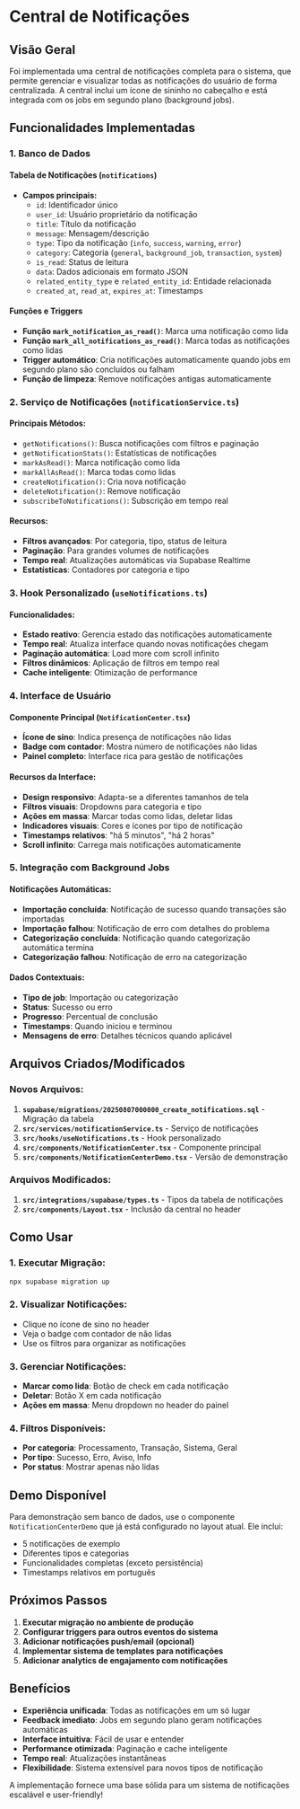 # Central de Notificações

## Visão Geral

Foi implementada uma central de notificações completa para o sistema, que permite gerenciar e visualizar todas as notificações do usuário de forma centralizada. A central inclui um ícone de sininho no cabeçalho e está integrada com os jobs em segundo plano (background jobs).

## Funcionalidades Implementadas

### 1. **Banco de Dados**

#### Tabela de Notificações (`notifications`)
- **Campos principais:**
  - `id`: Identificador único
  - `user_id`: Usuário proprietário da notificação
  - `title`: Título da notificação
  - `message`: Mensagem/descrição
  - `type`: Tipo da notificação (`info`, `success`, `warning`, `error`)
  - `category`: Categoria (`general`, `background_job`, `transaction`, `system`)
  - `is_read`: Status de leitura
  - `data`: Dados adicionais em formato JSON
  - `related_entity_type` e `related_entity_id`: Entidade relacionada
  - `created_at`, `read_at`, `expires_at`: Timestamps

#### Funções e Triggers
- **Função `mark_notification_as_read()`**: Marca uma notificação como lida
- **Função `mark_all_notifications_as_read()`**: Marca todas as notificações como lidas
- **Trigger automático**: Cria notificações automaticamente quando jobs em segundo plano são concluídos ou falham
- **Função de limpeza**: Remove notificações antigas automaticamente

### 2. **Serviço de Notificações** (`notificationService.ts`)

#### Principais Métodos:
- `getNotifications()`: Busca notificações com filtros e paginação
- `getNotificationStats()`: Estatísticas de notificações
- `markAsRead()`: Marca notificação como lida
- `markAllAsRead()`: Marca todas como lidas
- `createNotification()`: Cria nova notificação
- `deleteNotification()`: Remove notificação
- `subscribeToNotifications()`: Subscrição em tempo real

#### Recursos:
- **Filtros avançados**: Por categoria, tipo, status de leitura
- **Paginação**: Para grandes volumes de notificações
- **Tempo real**: Atualizações automáticas via Supabase Realtime
- **Estatísticas**: Contadores por categoria e tipo

### 3. **Hook Personalizado** (`useNotifications.ts`)

#### Funcionalidades:
- **Estado reativo**: Gerencia estado das notificações automaticamente
- **Tempo real**: Atualiza interface quando novas notificações chegam
- **Paginação automática**: Load more com scroll infinito
- **Filtros dinâmicos**: Aplicação de filtros em tempo real
- **Cache inteligente**: Otimização de performance

### 4. **Interface de Usuário**

#### Componente Principal (`NotificationCenter.tsx`)
- **Ícone de sino**: Indica presença de notificações não lidas
- **Badge com contador**: Mostra número de notificações não lidas
- **Painel completo**: Interface rica para gestão de notificações

#### Recursos da Interface:
- **Design responsivo**: Adapta-se a diferentes tamanhos de tela
- **Filtros visuais**: Dropdowns para categoria e tipo
- **Ações em massa**: Marcar todas como lidas, deletar lidas
- **Indicadores visuais**: Cores e ícones por tipo de notificação
- **Timestamps relativos**: "há 5 minutos", "há 2 horas"
- **Scroll infinito**: Carrega mais notificações automaticamente

### 5. **Integração com Background Jobs**

#### Notificações Automáticas:
- **Importação concluída**: Notificação de sucesso quando transações são importadas
- **Importação falhou**: Notificação de erro com detalhes do problema
- **Categorização concluída**: Notificação quando categorização automática termina
- **Categorização falhou**: Notificação de erro na categorização

#### Dados Contextuais:
- **Tipo de job**: Importação ou categorização
- **Status**: Sucesso ou erro
- **Progresso**: Percentual de conclusão
- **Timestamps**: Quando iniciou e terminou
- **Mensagens de erro**: Detalhes técnicos quando aplicável

## Arquivos Criados/Modificados

### Novos Arquivos:
1. **`supabase/migrations/20250807000000_create_notifications.sql`** - Migração da tabela
2. **`src/services/notificationService.ts`** - Serviço de notificações
3. **`src/hooks/useNotifications.ts`** - Hook personalizado
4. **`src/components/NotificationCenter.tsx`** - Componente principal
5. **`src/components/NotificationCenterDemo.tsx`** - Versão de demonstração

### Arquivos Modificados:
1. **`src/integrations/supabase/types.ts`** - Tipos da tabela de notificações
2. **`src/components/Layout.tsx`** - Inclusão da central no header

## Como Usar

### 1. **Executar Migração:**
```bash
npx supabase migration up
```

### 2. **Visualizar Notificações:**
- Clique no ícone de sino no header
- Veja o badge com contador de não lidas
- Use os filtros para organizar as notificações

### 3. **Gerenciar Notificações:**
- **Marcar como lida**: Botão de check em cada notificação
- **Deletar**: Botão X em cada notificação
- **Ações em massa**: Menu dropdown no header do painel

### 4. **Filtros Disponíveis:**
- **Por categoria**: Processamento, Transação, Sistema, Geral
- **Por tipo**: Sucesso, Erro, Aviso, Info
- **Por status**: Mostrar apenas não lidas

## Demo Disponível

Para demonstração sem banco de dados, use o componente `NotificationCenterDemo` que já está configurado no layout atual. Ele inclui:
- 5 notificações de exemplo
- Diferentes tipos e categorias
- Funcionalidades completas (exceto persistência)
- Timestamps relativos em português

## Próximos Passos

1. **Executar migração no ambiente de produção**
2. **Configurar triggers para outros eventos do sistema**
3. **Adicionar notificações push/email (opcional)**
4. **Implementar sistema de templates para notificações**
5. **Adicionar analytics de engajamento com notificações**

## Benefícios

- **Experiência unificada**: Todas as notificações em um só lugar
- **Feedback imediato**: Jobs em segundo plano geram notificações automáticas
- **Interface intuitiva**: Fácil de usar e entender
- **Performance otimizada**: Paginação e cache inteligente
- **Tempo real**: Atualizações instantâneas
- **Flexibilidade**: Sistema extensível para novos tipos de notificação

A implementação fornece uma base sólida para um sistema de notificações escalável e user-friendly!
